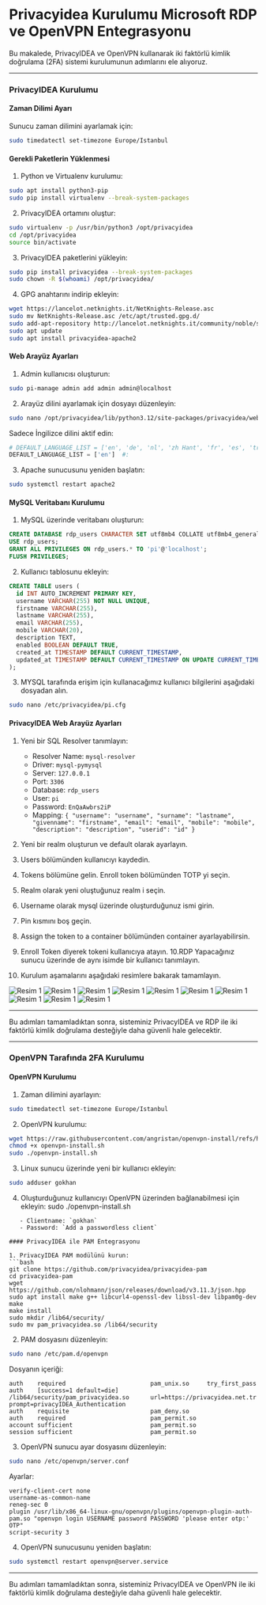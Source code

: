 # Privacyidea Kurulumu Microsoft RDP ve OpenVPN Entegrasyonu
Bu makalede, PrivacyIDEA ve OpenVPN kullanarak iki faktörlü kimlik doğrulama (2FA) sistemi kurulumunun adımlarını ele alıyoruz.

---

### PrivacyIDEA Kurulumu

#### Zaman Dilimi Ayarı

Sunucu zaman dilimini ayarlamak için:
```bash
sudo timedatectl set-timezone Europe/Istanbul
```

#### Gerekli Paketlerin Yüklenmesi

1. Python ve Virtualenv kurulumu:
```bash
sudo apt install python3-pip
sudo pip install virtualenv --break-system-packages
```

2. PrivacyIDEA ortamını oluştur:
```bash
sudo virtualenv -p /usr/bin/python3 /opt/privacyidea
cd /opt/privacyidea
source bin/activate
```

3. PrivacyIDEA paketlerini yükleyin:
```bash
sudo pip install privacyidea --break-system-packages
sudo chown -R $(whoami) /opt/privacyidea/
```

4. GPG anahtarını indirip ekleyin:
```bash
wget https://lancelot.netknights.it/NetKnights-Release.asc
sudo mv NetKnights-Release.asc /etc/apt/trusted.gpg.d/
sudo add-apt-repository http://lancelot.netknights.it/community/noble/stable
sudo apt update
sudo apt install privacyidea-apache2
```

#### Web Arayüz Ayarları

1. Admin kullanıcısı oluşturun:
```bash
sudo pi-manage admin add admin admin@localhost
```

2. Arayüz dilini ayarlamak için dosyayı düzenleyin:
```bash
sudo nano /opt/privacyidea/lib/python3.12/site-packages/privacyidea/webui/login.py
```

Sadece İngilizce dilini aktif edin:
```python
# DEFAULT_LANGUAGE_LIST = ['en', 'de', 'nl', 'zh Hant', 'fr', 'es', 'tr', 'cs', 'it']  #:
DEFAULT_LANGUAGE_LIST = ['en']  #:
```

3. Apache sunucusunu yeniden başlatın:
```bash
sudo systemctl restart apache2
```

#### MySQL Veritabanı Kurulumu

1. MySQL üzerinde veritabanı oluşturun:
```sql
CREATE DATABASE rdp_users CHARACTER SET utf8mb4 COLLATE utf8mb4_general_ci;
USE rdp_users;
GRANT ALL PRIVILEGES ON rdp_users.* TO 'pi'@'localhost';
FLUSH PRIVILEGES;
```

2. Kullanıcı tablosunu ekleyin:
```sql
CREATE TABLE users (
  id INT AUTO_INCREMENT PRIMARY KEY,
  username VARCHAR(255) NOT NULL UNIQUE,
  firstname VARCHAR(255),
  lastname VARCHAR(255),
  email VARCHAR(255),
  mobile VARCHAR(20),
  description TEXT,
  enabled BOOLEAN DEFAULT TRUE,
  created_at TIMESTAMP DEFAULT CURRENT_TIMESTAMP,
  updated_at TIMESTAMP DEFAULT CURRENT_TIMESTAMP ON UPDATE CURRENT_TIMESTAMP
);
```

3. MYSQL tarafında erişim için kullanacağımız kullanıcı bilgilerini aşağıdaki dosyadan alın.
```bash
sudo nano /etc/privacyidea/pi.cfg
```

#### PrivacyIDEA Web Arayüz Ayarları

1. Yeni bir SQL Resolver tanımlayın:
   - Resolver Name: `mysql-resolver`
   - Driver: `mysql-pymysql`
   - Server: `127.0.0.1`
   - Port: `3306`
   - Database: `rdp_users`
   - User: `pi`
   - Password: `EnQaAwbrs2iP`
   - Mapping: `{ "username": "username", "surname": "lastname", "givenname": "firstname", "email": "email", "mobile": "mobile", "description": "description", "userid": "id" }`

2. Yeni bir realm oluşturun ve default olarak ayarlayın.

3. Users bölümünden kullanıcıyı kaydedin.
4. Tokens bölümüne gelin. Enroll token bölümünden TOTP yi seçin.
5. Realm olarak yeni oluştuğunuz realm i seçin.
6. Username olarak mysql üzerinde oluşturduğunuz ismi girin.
7. Pin kısmını boş geçin.
8. Assign the token to a container bölümünden container ayarlayabilirsin.
9. Enroll Token diyerek tokeni kullanıcıya atayın.
10.RDP Yapacağınız sunucu üzerinde de aynı isimde bir kullanıcı tanımlayın.
11. Kurulum aşamalarını aşağıdaki resimlere bakarak tamamlayın.

![Resim 1](resimler/privacyidea-credential-provider-1.png)
![Resim 1](resimler/privacyidea-credential-provider-2.png)
![Resim 1](resimler/privacyidea-credential-provider-3.png)
![Resim 1](resimler/privacyidea-credential-provider-4.png)
![Resim 1](resimler/privacyidea-credential-provider-5.png)
![Resim 1](resimler/privacyidea-credential-provider-6.png)
![Resim 1](resimler/privacyidea-credential-provider-7.png)
![Resim 1](resimler/privacyidea-credential-provider-8.png)
![Resim 1](resimler/privacyidea-credential-provider-9.png)
![Resim 1](resimler/privacyidea-credential-provider-10.png)

---

Bu adımları tamamladıktan sonra, sisteminiz PrivacyIDEA ve RDP ile iki faktörlü kimlik doğrulama desteğiyle daha güvenli hale gelecektir.

---

### OpenVPN Tarafında 2FA Kurulumu

#### OpenVPN Kurulumu

1. Zaman dilimini ayarlayın:
```bash
sudo timedatectl set-timezone Europe/Istanbul
```

2. OpenVPN kurulumu:
```bash
wget https://raw.githubusercontent.com/angristan/openvpn-install/refs/heads/master/openvpn-install.sh
chmod +x openvpn-install.sh
sudo ./openvpn-install.sh
```

3. Linux sunucu üzerinde yeni bir kullanıcı ekleyin:
```bash
sudo adduser gokhan
```
4. Oluşturduğunuz kullanıcıyı OpenVPN üzerinden bağlanabilmesi için ekleyin:
sudo ./openvpn-install.sh
```
   - Clientname: `gokhan`
   - Password: `Add a passwordless client`

#### PrivacyIDEA ile PAM Entegrasyonu

1. PrivacyIDEA PAM modülünü kurun:
```bash
git clone https://github.com/privacyidea/privacyidea-pam
cd privacyidea-pam
wget https://github.com/nlohmann/json/releases/download/v3.11.3/json.hpp
sudo apt install make g++ libcurl4-openssl-dev libssl-dev libpam0g-dev
make
make install
sudo mkdir /lib64/security/
sudo mv pam_privacyidea.so /lib64/security
```

2. PAM dosyasını düzenleyin:
```bash
sudo nano /etc/pam.d/openvpn
```
Dosyanın içeriği:
```plaintext
auth    required                        pam_unix.so     try_first_pass
auth    [success=1 default=die]         /lib64/security/pam_privacyidea.so      url=https://privacyidea.net.tr prompt=privacyIDEA_Authentication
auth    requisite                       pam_deny.so
auth    required                        pam_permit.so
account sufficient                      pam_permit.so
session sufficient                      pam_permit.so
```

3. OpenVPN sunucu ayar dosyasını düzenleyin:
```bash
sudo nano /etc/openvpn/server.conf
```
Ayarlar:
```plaintext
verify-client-cert none
username-as-common-name
reneg-sec 0
plugin /usr/lib/x86_64-linux-gnu/openvpn/plugins/openvpn-plugin-auth-pam.so "openvpn login USERNAME password PASSWORD 'please enter otp:' OTP"
script-security 3
```

4. OpenVPN sunucusunu yeniden başlatın:
```bash
sudo systemctl restart openvpn@server.service
```

---

Bu adımları tamamladıktan sonra, sisteminiz PrivacyIDEA ve OpenVPN ile iki faktörlü kimlik doğrulama desteğiyle daha güvenli hale gelecektir.

